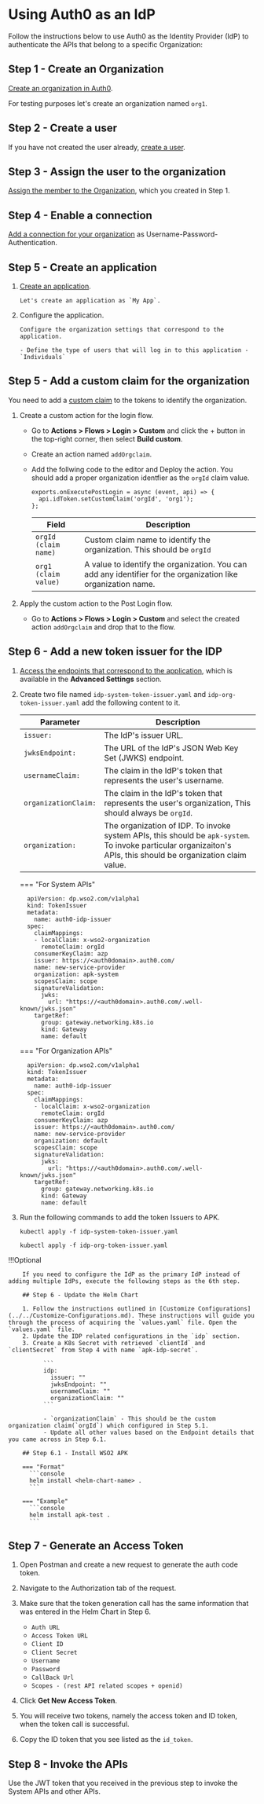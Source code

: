 # Using Auth0 as an IdP

Follow the instructions below to use Auth0 as the Identity Provider (IdP) to authenticate the APIs that belong to a specific Organization:

## Step 1 - Create an Organization

[Create an organization in Auth0](https://auth0.com/docs/manage-users/organizations/configure-organizations/create-organizations).

For testing purposes let's create an organization named `org1`.

## Step 2 - Create a user

If you have not created the user already, [create a user](https://auth0.com/docs/manage-users/user-accounts/create-users).

## Step 3 - Assign the user to the organization

[Assign the member to the Organization](https://auth0.com/docs/manage-users/organizations/configure-organizations/assign-members), which you created in Step 1.

## Step 4 - Enable a connection

[Add a connection for your organization](https://auth0.com/docs/manage-users/organizations/configure-organizations/enable-connections) as Username-Password-Authentication.

## Step 5 - Create an application

1. [Create an application](https://auth0.com/docs/get-started/auth0-overview/create-applications).
     
       Let's create an application as `My App`.

2. Configure the application.

       Configure the organization settings that correspond to the application.

       - Define the type of users that will log in to this application - `Individuals`

## Step 5 - Add a custom claim for the organization

You need to add a [custom claim](https://auth0.com/docs/secure/tokens/json-web-tokens/create-custom-claims) to the tokens to identify the organization.


1. Create a custom action for the login flow.

    - Go to **Actions > Flows > Login > Custom** and click the + button in the top-right corner, then select **Build custom**.
    - Create an action named `addOrgclaim`.
    - Add the follwing code to the editor and Deploy the action. You should add a proper organization identfier as the `orgId` claim value.

        ```
        exports.onExecutePostLogin = async (event, api) => {
          api.idToken.setCustomClaim('orgId', 'org1');
        };
        ```

        | **Field**            | **Description**                                                                                               |
        | -------------------- | ------------------------------------------------------------------------------------------------------------- |
        | `orgId (claim name)` | Custom claim name to identify the organization. This should be `orgId`                                        |
        | `org1 (claim value)` | A value to identify the organization. You can add any identifier for the organization like organization name. |


1. Apply the custom action to the Post Login flow.
    - Go to **Actions > Flows > Login > Custom** and select the created action `addOrgclaim` and drop that to the flow.



## Step 6 - Add a new token issuer for the IDP

1. [Access the endpoints that correspond to the application](https://auth0.com/docs/get-started/applications/application-settings#endpoints), which is available in the **Advanced Settings** section.


2. Create two file named `idp-system-token-issuer.yaml` and `idp-org-token-issuer.yaml` add the following content to it.

    | **Parameter**        | **Description**                                                                                                                                                 |
    | -------------------- | --------------------------------------------------------------------------------------------------------------------------------------------------------------- |
    | `issuer:`            | The IdP's issuer URL.                                                                                                                                           |
    | `jwksEndpoint:`      | The URL of the IdP's JSON Web Key Set (JWKS) endpoint.                                                                                                          |
    | `usernameClaim:`     | The claim in the IdP's token that represents the user's username.                                                                                               |
    | `organizationClaim:` | The claim in the IdP's token that represents the user's organization, This should always be `orgId`.                                                            |
    | `organization:`      | The organization of IDP. To invoke system APIs, this should be `apk-system`. To invoke particular organizaiton's APIs, this should be organization claim value. |


    === "For System APIs"
      ```
        apiVersion: dp.wso2.com/v1alpha1
        kind: TokenIssuer
        metadata:
          name: auth0-idp-issuer
        spec:
          claimMappings:
          - localClaim: x-wso2-organization
            remoteClaim: orgId
          consumerKeyClaim: azp
          issuer: https://<auth0domain>.auth0.com/
          name: new-service-provider
          organization: apk-system
          scopesClaim: scope
          signatureValidation:
            jwks:
              url: "https://<auth0domain>.auth0.com/.well-known/jwks.json"
          targetRef:
            group: gateway.networking.k8s.io
            kind: Gateway
            name: default
      ```

    === "For Organization APIs"
      ```
        apiVersion: dp.wso2.com/v1alpha1
        kind: TokenIssuer
        metadata:
          name: auth0-idp-issuer
        spec:
          claimMappings:
          - localClaim: x-wso2-organization
            remoteClaim: orgId
          consumerKeyClaim: azp
          issuer: https://<auth0domain>.auth0.com/
          name: new-service-provider
          organization: default
          scopesClaim: scope
          signatureValidation:
            jwks:
              url: "https://<auth0domain>.auth0.com/.well-known/jwks.json"
          targetRef:
            group: gateway.networking.k8s.io
            kind: Gateway
            name: default
      ```


3. Run the following commands to add the token Issuers to APK.


    ```
    kubectl apply -f idp-system-token-issuer.yaml
    ```

    ```
    kubectl apply -f idp-org-token-issuer.yaml
    ```

!!!Optional
    
        If you need to configure the IdP as the primary IdP instead of adding multiple IdPs, execute the following steps as the 6th step.

        ## Step 6 - Update the Helm Chart
        
        1. Follow the instructions outlined in [Customize Configurations](../../Customize-Configurations.md). These instructions will guide you through the process of acquiring the `values.yaml` file. Open the `values.yaml` file.
        2. Update the IDP related configurations in the `idp` section.
        3. Create a K8s Secret with retrieved `clientId` and `clientSecret` from Step 4 with name `apk-idp-secret`.

              ```
              idp:
                issuer: ""
                jwksEndpoint: ""      
                usernameClaim: ""
                organizationClaim: ""
              ```

              - `organizationClaim` - This should be the custom organization claim(`orgId`) which configured in Step 5.1.
              - Update all other values based on the Endpoint details that you came across in Step 6.1.
        
        ## Step 6.1 - Install WSO2 APK

        === "Format"
          ```console
          helm install <helm-chart-name> .
          ```

        === "Example"
          ```console
          helm install apk-test .
          ```


## Step 7 - Generate an Access Token

1. Open Postman and create a new request to generate the auth code token.
2. Navigate to the Authorization tab of the request.
3. Make sure that the token generation call has the same information that was entered in the Helm Chart in Step 6.

     - `Auth URL`
     - `Access Token URL`
     - `Client ID`
     - `Client Secret`
     - `Username`
     - `Password`
     - `CallBack Url`
     - `Scopes - (rest API related scopes + openid)`

4. Click **Get New Access Token**.
5. You will receive two tokens, namely the access token and ID token, when the token call is successful.
8. Copy the ID token that you see listed as the `id_token`.


## Step 8 - Invoke the APIs

 Use the JWT token that you received in the previous step to invoke the System APIs and other APIs.
